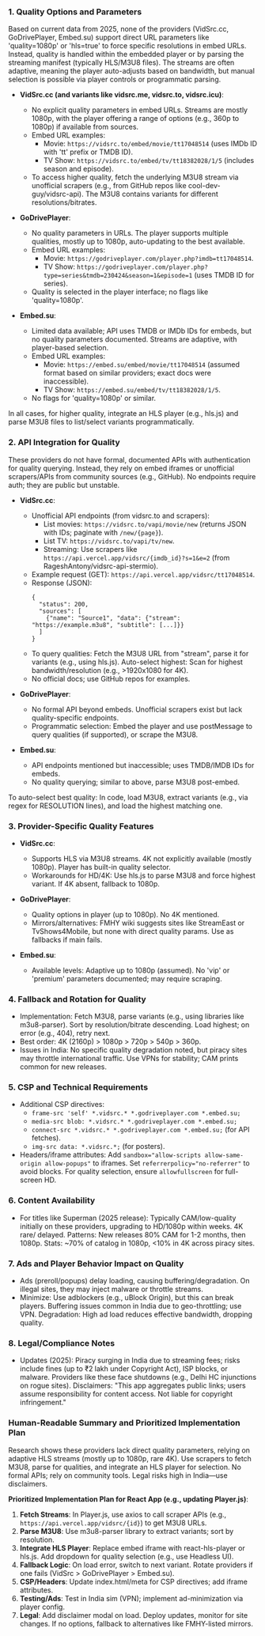 ### 1. Quality Options and Parameters

Based on current data from 2025, none of the providers (VidSrc.cc, GoDrivePlayer, Embed.su) support direct URL parameters like 'quality=1080p' or 'hls=true' to force specific resolutions in embed URLs. Instead, quality is handled within the embedded player or by parsing the streaming manifest (typically HLS/M3U8 files). The streams are often adaptive, meaning the player auto-adjusts based on bandwidth, but manual selection is possible via player controls or programmatic parsing.

- **VidSrc.cc (and variants like vidsrc.me, vidsrc.to, vidsrc.icu)**:
  - No explicit quality parameters in embed URLs. Streams are mostly 1080p, with the player offering a range of options (e.g., 360p to 1080p) if available from sources.
  - Embed URL examples:
    - Movie: `https://vidsrc.to/embed/movie/tt17048514` (uses IMDb ID with 'tt' prefix or TMDB ID).
    - TV Show: `https://vidsrc.to/embed/tv/tt18382028/1/5` (includes season and episode).
  - To access higher quality, fetch the underlying M3U8 stream via unofficial scrapers (e.g., from GitHub repos like cool-dev-guy/vidsrc-api). The M3U8 contains variants for different resolutions/bitrates.

- **GoDrivePlayer**:
  - No quality parameters in URLs. The player supports multiple qualities, mostly up to 1080p, auto-updating to the best available.
  - Embed URL examples:
    - Movie: `https://godriveplayer.com/player.php?imdb=tt17048514`.
    - TV Show: `https://godriveplayer.com/player.php?type=series&tmdb=230424&season=1&episode=1` (uses TMDB ID for series).
  - Quality is selected in the player interface; no flags like 'quality=1080p'.

- **Embed.su**:
  - Limited data available; API uses TMDB or IMDb IDs for embeds, but no quality parameters documented. Streams are adaptive, with player-based selection.
  - Embed URL examples:
    - Movie: `https://embed.su/embed/movie/tt17048514` (assumed format based on similar providers; exact docs were inaccessible).
    - TV Show: `https://embed.su/embed/tv/tt18382028/1/5`.
  - No flags for 'quality=1080p' or similar.

In all cases, for higher quality, integrate an HLS player (e.g., hls.js) and parse M3U8 files to list/select variants programmatically.

### 2. API Integration for Quality

These providers do not have formal, documented APIs with authentication for quality querying. Instead, they rely on embed iframes or unofficial scrapers/APIs from community sources (e.g., GitHub). No endpoints require auth; they are public but unstable.

- **VidSrc.cc**:
  - Unofficial API endpoints (from vidsrc.to and scrapers):
    - List movies: `https://vidsrc.to/vapi/movie/new` (returns JSON with IDs; paginate with `/new/{page}`).
    - List TV: `https://vidsrc.to/vapi/tv/new`.
    - Streaming: Use scrapers like `https://api.vercel.app/vidsrc/{imdb_id}?s=1&e=2` (from RageshAntony/vidsrc-api-stermio).
  - Example request (GET): `https://api.vercel.app/vidsrc/tt17048514`.
  - Response (JSON):
    ```
    {
      "status": 200,
      "sources": [
        {"name": "Source1", "data": {"stream": "https://example.m3u8", "subtitle": [...]}}
      ]
    }
    ```
  - To query qualities: Fetch the M3U8 URL from "stream", parse it for variants (e.g., using hls.js). Auto-select highest: Scan for highest bandwidth/resolution (e.g., >1920x1080 for 4K).
  - No official docs; use GitHub repos for examples.

- **GoDrivePlayer**:
  - No formal API beyond embeds. Unofficial scrapers exist but lack quality-specific endpoints.
  - Programmatic selection: Embed the player and use postMessage to query qualities (if supported), or scrape the M3U8.

- **Embed.su**:
  - API endpoints mentioned but inaccessible; uses TMDB/IMDB IDs for embeds.
  - No quality querying; similar to above, parse M3U8 post-embed.

To auto-select best quality: In code, load M3U8, extract variants (e.g., via regex for RESOLUTION lines), and load the highest matching one.

### 3. Provider-Specific Quality Features

- **VidSrc.cc**:
  - Supports HLS via M3U8 streams. 4K not explicitly available (mostly 1080p). Player has built-in quality selector.
  - Workarounds for HD/4K: Use hls.js to parse M3U8 and force highest variant. If 4K absent, fallback to 1080p.

- **GoDrivePlayer**:
  - Quality options in player (up to 1080p). No 4K mentioned.
  - Mirrors/alternatives: FMHY wiki suggests sites like StreamEast or TvShows4Mobile, but none with direct quality params. Use as fallbacks if main fails.

- **Embed.su**:
  - Available levels: Adaptive up to 1080p (assumed). No 'vip' or 'premium' parameters documented; may require scraping.

### 4. Fallback and Rotation for Quality

- Implementation: Fetch M3U8, parse variants (e.g., using libraries like m3u8-parser). Sort by resolution/bitrate descending. Load highest; on error (e.g., 404), retry next.
- Best order: 4K (2160p) > 1080p > 720p > 540p > 360p.
- Issues in India: No specific quality degradation noted, but piracy sites may throttle international traffic. Use VPNs for stability; CAM prints common for new releases.

### 5. CSP and Technical Requirements

- Additional CSP directives: 
  - `frame-src 'self' *.vidsrc.* *.godriveplayer.com *.embed.su;`
  - `media-src blob: *.vidsrc.* *.godriveplayer.com *.embed.su;`
  - `connect-src *.vidsrc.* *.godriveplayer.com *.embed.su;` (for API fetches).
  - `img-src data: *.vidsrc.*;` (for posters).
- Headers/iframe attributes: Add `sandbox="allow-scripts allow-same-origin allow-popups"` to iframes. Set `referrerpolicy="no-referrer"` to avoid blocks. For quality selection, ensure `allowfullscreen` for full-screen HD.

### 6. Content Availability

- For titles like Superman (2025 release): Typically CAM/low-quality initially on these providers, upgrading to HD/1080p within weeks. 4K rare/ delayed. Patterns: New releases 80% CAM for 1-2 months, then 1080p. Stats: ~70% of catalog in 1080p, <10% in 4K across piracy sites.

### 7. Ads and Player Behavior Impact on Quality

- Ads (preroll/popups) delay loading, causing buffering/degradation. On illegal sites, they may inject malware or throttle streams.
- Minimize: Use adblockers (e.g., uBlock Origin), but this can break players. Buffering issues common in India due to geo-throttling; use VPN. Degradation: High ad load reduces effective bandwidth, dropping quality.

### 8. Legal/Compliance Notes

- Updates (2025): Piracy surging in India due to streaming fees; risks include fines (up to ₹2 lakh under Copyright Act), ISP blocks, or malware. Providers like these face shutdowns (e.g., Delhi HC injunctions on rogue sites). Disclaimers: "This app aggregates public links; users assume responsibility for content access. Not liable for copyright infringement."

### Human-Readable Summary and Prioritized Implementation Plan

Research shows these providers lack direct quality parameters, relying on adaptive HLS streams (mostly up to 1080p, rare 4K). Use scrapers to fetch M3U8, parse for qualities, and integrate an HLS player for selection. No formal APIs; rely on community tools. Legal risks high in India—use disclaimers.

**Prioritized Implementation Plan for React App (e.g., updating Player.js)**:
1. **Fetch Streams**: In Player.js, use axios to call scraper APIs (e.g., `https://api.vercel.app/vidsrc/{id}`) to get M3U8 URLs.
2. **Parse M3U8**: Use m3u8-parser library to extract variants; sort by resolution.
3. **Integrate HLS Player**: Replace embed iframe with react-hls-player or hls.js. Add dropdown for quality selection (e.g., use Headless UI).
4. **Fallback Logic**: On load error, switch to next variant. Rotate providers if one fails (VidSrc > GoDrivePlayer > Embed.su).
5. **CSP/Headers**: Update index.html/meta for CSP directives; add iframe attributes.
6. **Testing/Ads**: Test in India sim (VPN); implement ad-minimization via player config.
7. **Legal**: Add disclaimer modal on load. Deploy updates, monitor for site changes. If no options, fallback to alternatives like FMHY-listed mirrors.